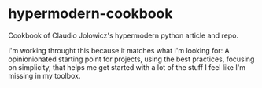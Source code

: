 # hypermodern-cookbook
Cookbook of Claudio Jolowicz's hypermodern python article and repo.

I'm working throught this because it matches what I'm looking for: A opinionionated starting point for projects, using the best practices, focusing on simplicity, that helps me get started with a lot of the stuff I feel like I'm missing in my toolbox. 
